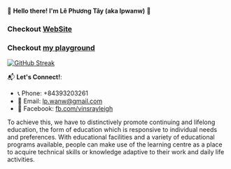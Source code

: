 🌟 **Hello there! I'm Lê Phương Tây (aka lpwanw)** 🌟

### Checkout [WebSite](https://tayne.tech/)
### Checkout [my playground](https://lpwanw.github.io/personal_project_fe/)

[![GitHub Streak](https://streak-stats.demolab.com?user=lpwanw&theme=dark&border_radius=8.4)](https://git.io/streak-stats)

📬 **Let's Connect!**:
- 📞 Phone: +84393203261
- 📧 Email: [lp.wanw@gmail.com](mailto:lp.wanw@gmail.com)
- 📘 Facebook: [fb.com/vinsrayleigh](https://fb.com/vinsrayleigh)


  
<!--START_SECTION:auto_commit-->
To achieve this, we have to distinctively promote continuing and lifelong education, the form of education which is responsive to individual needs and preferences. With educational facilities and a variety of educational programs available, people can make use of the learning centre as a place to acquire technical skills or knowledge adaptive to their work and daily life activities.
<!--END_SECTION:auto_commit-->
